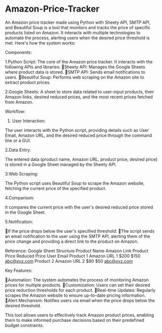 # Amazon-Price-Tracker
An Amazon price tracker made using Python with Sheety API, SMTP API, and Beautiful Soup is a tool that monitors and tracks the price of specific products listed on Amazon. It interacts with multiple technologies to automate the process, alerting users when the desired price threshold is met.
Here's how the system works:

Components:

1.Python Script: The core of the Amazon price tracker. It interacts with the following APIs and libraries:
Sheety API: Manages the Google Sheets where product data is stored.
SMTP API: Sends email notifications to users.
Beautiful Soup: Performs web scraping on the Amazon site to extract product prices.

2.Google Sheets: A sheet to store data related to user-input products, their Amazon links, desired reduced prices, and the most recent prices fetched from Amazon.

Workflow:

1. User Interaction:

The user interacts with the Python script, providing details such as User Email, Amazon URL, and the desired reduced price through the command line or a GUI.

2.Data Entry:

The entered data (product name, Amazon URL, product price, desired price) is stored in a Google Sheet managed by the Sheety API.

3.Web Scraping:

The Python script uses Beautiful Soup to scrape the Amazon website, fetching the current price of the specified product.

4.Comparison:

It compares the current price with the user's desired reduced price stored in the Google Sheet.

5.Notification:

If the price drops below the user's specified threshold:
The script sends an email notification to the user using the SMTP API, alerting them of the price change and providing a direct link to the product on Amazon.


Reference: Google Sheet Structure
Product Name	Amazon Link	Product Price	Reduced Price	User Email
Product 1	Amazon URL 1	$200	$150	abc@xyz.com
Product 2	Amazon URL 2	$80	$50	abc@xyz.com


Key Features:

Automation: The system automates the process of monitoring Amazon prices for multiple products.
Customization: Users can set their desired price reduction thresholds for each product.
Real-time Updates: Regularly scrapes the Amazon website to ensure up-to-date pricing information.
Alert Mechanism: Notifies users via email when the price drops below the desired threshold.

This tool allows users to effectively track Amazon product prices, enabling them to make informed purchase decisions based on their predefined budget constraints.

